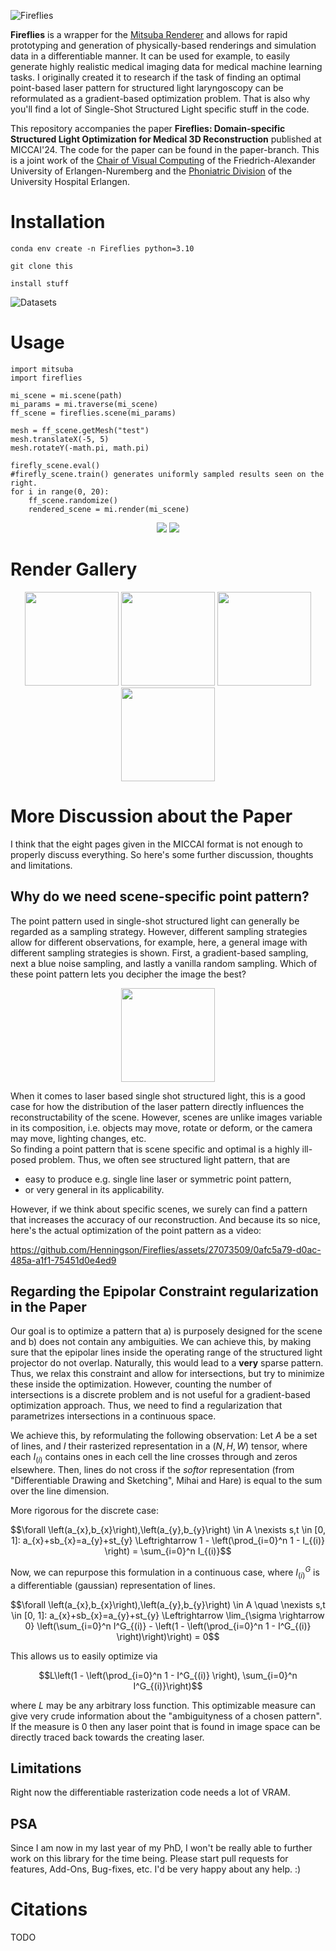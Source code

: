 ![Fireflies](https://github.com/Henningson/Fireflies/assets/27073509/36254690-b42a-4604-849f-ebfa4ffa69c6)

**Fireflies** is a wrapper for the <a href="https://mitsuba.readthedocs.io/en/latest/">Mitsuba Renderer</a> and allows for rapid prototyping and generation of physically-based renderings and simulation data in a differentiable manner.
It can be used for example, to easily generate highly realistic medical imaging data for medical machine learning tasks.
I originally created it to research if the task of finding an optimal point-based laser pattern for structured light laryngoscopy can be reformulated as a gradient-based optimization problem. 
That is also why you'll find a lot of Single-Shot Structured Light specific stuff in the code.

This repository accompanies the paper **Fireflies: Domain-specific Structured Light
Optimization for Medical 3D Reconstruction** published at MICCAI'24.
The code for the paper can be found in the paper-branch.
This is a joint work of the <a href="https://www.lgdv.tf.fau.de/">Chair of Visual Computing</a> of the Friedrich-Alexander University of Erlangen-Nuremberg and the <a href="https://www.hno-klinik.uk-erlangen.de/phoniatrie/">Phoniatric Division</a> of the University Hospital Erlangen. 


# Installation
```
conda env create -n Fireflies python=3.10

git clone this

install stuff
```

![Datasets](https://github.com/Henningson/Fireflies/assets/27073509/9c617876-356a-420d-8632-cf4c286d6778)
# Usage
```
import mitsuba
import fireflies

mi_scene = mi.scene(path)
mi_params = mi.traverse(mi_scene)
ff_scene = fireflies.scene(mi_params)

mesh = ff_scene.getMesh("test")
mesh.translateX(-5, 5)
mesh.rotateY(-math.pi, math.pi)

firefly_scene.eval()
#firefly_scene.train() generates uniformly sampled results seen on the right.
for i in range(0, 20):
    ff_scene.randomize()
    rendered_scene = mi.render(mi_scene)
```

<p align="center">
<img src="https://github.com/Henningson/Fireflies/assets/27073509/78e1af22-d526-4130-adc6-d3b30c2cc4d9"/>
<img src="https://github.com/Henningson/Fireflies/assets/27073509/882f30b8-8254-493a-9c81-2be702c83326"/>

</p>

# Render Gallery
<p align="center">
<img src="https://github.com/Henningson/Fireflies/assets/27073509/dce49ad1-1d22-45b3-a544-2e1fbcd7b30c" height="150"/>
<img src="https://github.com/Henningson/Fireflies/assets/27073509/f92fad5f-0913-40c8-947f-fa260f19c26e" height="150"/>
<img src="https://github.com/Henningson/Fireflies/assets/27073509/429aa015-9987-4559-8776-b819f32ff81a" height="150"/>
<img src="https://github.com/Henningson/Fireflies/assets/27073509/68922274-344b-42f0-81f5-b65693e11006" height="150"/>
</p>

# More Discussion about the Paper
I think that the eight pages given in the MICCAI format is not enough to properly discuss everything. So here's some further discussion, thoughts and limitations.

## Why do we need scene-specific point pattern?
The point pattern used in single-shot structured light can generally be regarded as a sampling strategy.
However, different sampling strategies allow for different observations, for example, here, a general image with different sampling strategies is shown.
First, a gradient-based sampling, next a blue noise sampling, and lastly a vanilla random sampling.
Which of these point pattern lets you decipher the image the best?
<p align="center">
<img src="https://github.com/Henningson/Fireflies/assets/27073509/f8b09d19-98a5-4736-90a3-770b63ab0666" height="150"/>
</p>

When it comes to laser based single shot structured light, this is a good case for how the distribution of the laser pattern directly influences the reconstructability of the scene.
However, scenes are unlike images variable in its composition, i.e. objects may move, rotate or deform, or the camera may move, lighting changes, etc.  
So finding a point pattern that is scene specific and optimal is a highly ill-posed problem.
Thus, we often see structured light pattern, that are
 - easy to produce e.g. single line laser or symmetric point pattern,
 - or very general in its applicability.

However, if we think about specific scenes, we surely can find a pattern that increases the accuracy of our reconstruction.
And because its so nice, here's the actual optimization of the point pattern as a video:  

https://github.com/Henningson/Fireflies/assets/27073509/0afc5a79-d0ac-485a-a1f1-75451d0e4ed9
## Regarding the Epipolar Constraint regularization in the Paper
Our goal is to optimize a pattern that a) is purposely designed for the scene and b) does not contain any ambiguities.
We can achieve this, by making sure that the epipolar lines inside the operating range of the structured light projector do not overlap.
Naturally, this would lead to a **very** sparse pattern.
Thus, we relax this constraint and allow for intersections, but try to minimize these inside the optimization.
However, counting the number of intersections is a discrete problem and is not useful for a gradient-based optimization approach.
Thus, we need to find a regularization that parametrizes intersections in a continuous space.

We achieve this, by reformulating the following observation:
Let $A$ be a set of lines, and $I$ their rasterized representation in a $(N, H, W)$ tensor, where each $I_{(i)}$ contains ones in each cell the line crosses through and zeros elsewhere.
Then, lines do not cross if the *softor* representation (from "Differentiable Drawing and Sketching", Mihai and Hare) is equal to the sum over the line dimension.  

More rigorous for the discrete case:
```math
\forall \left(a_{x},b_{x}\right),\left(a_{y},b_{y}\right) \in A \nexists s,t \in [0, 1]: a_{x}+sb_{x}=a_{y}+st_{y}  
\Leftrightarrow  
1 - \left(\prod_{i=0}^n 1 - I_{(i)} \right) = \sum_{i=0}^n I_{(i)}
```

Now, we can repurpose this formulation in a continuous case, where $I^G_{(i)}$ is a differentiable (gaussian) representation of lines.
```math
\forall \left(a_{x},b_{x}\right),\left(a_{y},b_{y}\right) \in A \quad \nexists s,t \in [0, 1]: a_{x}+sb_{x}=a_{y}+st_{y}  
\Leftrightarrow  
\lim_{\sigma \rightarrow 0} \left(\sum_{i=0}^n I^G_{(i)} - \left(1 - \left(\prod_{i=0}^n 1 - I^G_{(i)} \right)\right)\right) = 0
```
This allows us to easily optimize via
```math
L\left(1 - \left(\prod_{i=0}^n 1 - I^G_{(i)} \right), \sum_{i=0}^n I^G_{(i)}\right)
```
where $L$ may be any arbitrary loss function.
This optimizable measure can give very crude information about the "ambiguityness of a chosen pattern".
If the measure is 0 then any laser point that is found in image space can be directly traced back towards the creating laser.

## Limitations
Right now the differentiable rasterization code needs a lot of VRAM. 


## PSA
Since I am now in my last year of my PhD, I won't be really able to further work on this library for the time being.
Please start pull requests for features, Add-Ons, Bug-fixes, etc. I'd be very happy about any help. :)

# Citations
TODO

